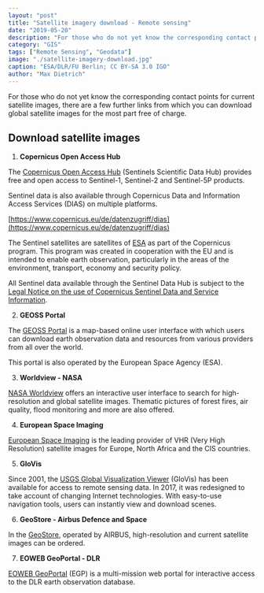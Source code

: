 ```yaml
---
layout: "post"
title: "Satellite imagery download - Remote sensing"
date: "2019-05-20"
description: "For those who do not yet know the corresponding contact points for current satellite images, there are a few further links from which you can download global satellite images for the most part free of charge."
category: "GIS"
tags: ["Remote Sensing", "Geodata"]
image: "./satellite-imagery-download.jpg"
caption: "ESA/DLR/FU Berlin; CC BY-SA 3.0 IGO"
author: "Max Dietrich"
---
```


For those who do not yet know the corresponding contact points for current satellite images, there are a few further links from which you can download global satellite images for the most part free of charge.

## Download satellite images

1. **Copernicus Open Access Hub**

The [Copernicus Open Access Hub](https://scihub.copernicus.eu/dhus) (Sentinels Scientific Data Hub) provides free and open access to Sentinel-1, Sentinel-2 and Sentinel-5P products.

Sentinel data is also available through Copernicus Data and Information Access Services (DIAS) on multiple platforms.

[https://www.copernicus.eu/de/datenzugriff/dias](https://www.copernicus.eu/de/datenzugriff/dias)

The Sentinel satellites are satellites of [ESA](https://www.esa.int/ESA) as part of the Copernicus program. This program was created in cooperation with the EU and is intended to enable earth observation, particularly in the areas of the environment, transport, economy and security policy.

All Sentinel data available through the Sentinel Data Hub is subject to the [Legal Notice on the use of Copernicus Sentinel Data and Service Information](https://sentinels.copernicus.eu/documents/247904/690755/Sentinel_Data_Legal_Notice).

2. **GEOSS Portal**

The [GEOSS Portal](http://www.geoportal.org/) is a map-based online user interface with which users can download earth observation data and resources from various providers from all over the world.

This portal is also operated by the European Space Agency (ESA).

3. **Worldview - NASA**

[NASA Worldview](https://worldview.earthdata.nasa.gov/) offers an interactive user interface to search for high-resolution and global satellite images. Thematic pictures of forest fires, air quality, flood monitoring and more are also offered.

4. **European Space Imaging**

[European Space Imaging](https://www.euspaceimaging.com/) is the leading provider of VHR (Very High Resolution) satellite images for Europe, North Africa and the CIS countries.

5. **GloVis**

Since 2001, the [USGS Global Visualization Viewer](https://glovis.usgs.gov/) (GloVis) has been available for access to remote sensing data. In 2017, it was redesigned to take account of changing Internet technologies. With easy-to-use navigation tools, users can instantly view and download scenes.

6. **GeoStore - Airbus Defence and Space**

In the [GeoStore](https://www.intelligence-airbusds.com/geostore/), operated by AIRBUS, high-resolution and current satellite images can be ordered.

7. **EOWEB GeoPortal - DLR**

[EOWEB GeoPortal](https://eoweb.dlr.de/egp/) (EGP) is a multi-mission web portal for interactive access to the DLR earth observation database.
